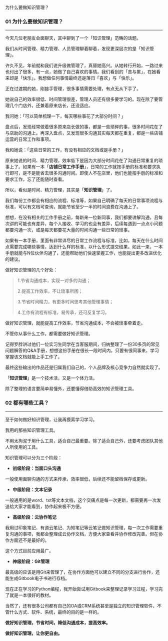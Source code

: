 
为什么要做知识管理？


### **01 为什么要做知识管理？**
***

今天几位老朋友会面聊天，其中聊到了一个「知识管理」范畴的话题。

我们从时间管理、精力管理、人员管理聊着聊着，发现更深层次的是「知识管理」。

许久不见，年前就和我们说升级做管理了，真替她高兴。从她转行开始，一路过来也付出了很多，有一点，她做了自己喜欢的事情。我们看到的「苦与累」，在她看来却是「快乐」。我想做任何事情最终还是落归「喜欢」与「快乐」。

正在过渡期的她，刚接手管理，很多事情需要处理，有点无从下手了。

她说自己的效率很低、时间管理很差，管理人员还有很多要学习的。现在除了要管理几个门店外，还兼着原来店长，还没适应。

我问她：「可以简单梳理一下，每天哪些事花了大部分时间？」

盘点后，发现经常做着很多原来店长做的事，都是一些琐碎的事，很多时间花在了与店助的沟通上。再深入盘点，又发现很多沟通其实每天都在重复，都是一些店铺运营的日常工作和事项。

我和她说：「这些日常的工作，有没有相应的文档或是手册？」

原来她说的时间、精力管理，效率低下是因为大部分时间花在了沟通日常重复的琐事上了。如果有一本「**店铺日常工作手册**」，日常的工作就按手册的标准和要求执行即可，是不是能省去很多沟通时间。即使人不在店里，他们也能按手册的标准和要求工作，忘了还能随时查看。

所以，看似是时间、精力管理，其实是「**知识管理**」了。

我们每份工作都会有相应的流程、标准等，如果自己明确了每天的日常事项流程与标准，可以有文档可查询，就能节省至少一半的时间浪费在沟通上了。

想想，在没有相关的工作手册之前，每新来一位新同事，我们都要讲解沟通，且每次讲的可能也有差异，每个人接收、学习的也会有差异，后续每遇到一点点小问题都要沟通一次，或是每天都要花大量的时间沟通一些日常的琐事。

如果有一本手册，里面有非常详尽的日常工作流程与标准，比如，每天在什么时间点需要完成哪些事情，达到什么样的标准，以什么形式提交结果。如此一来，一本手册就能与N位伙伴沟通了，还能帮助他们快速掌握工作，也能提出更多改进优化的建议。

做好知识管理的几个好处：
>1.节省沟通成本，实现一对多的沟通；
>
> 2.提高工作效率，不让琐事所困；
> 
> 3.节省时间精力，有更多时间思考其他管理事情；
> 
> 4.工作有流程有标准，易传承，还可反复学习。

做好知识管理，就能提高工作效率，节省沟通成本，不会被琐事牵着走。

不管你从事什么工作，都需要做好知识管理。

记得罗胖讲过他们一位实习生同学在当客服期间，归纳整理了一份30多页的常见问题解答的Q&A手册，想想这份手册在很长一段时间内，只要有很同事来，学习掌握该文档就能上手工作了。

最终这些输出的作品还是归属我们自己的，个人品牌及核心竞争力自然就实现了。

「**知识管理**」是一个技术活，又是一个体力活。

除了整理的语言要简单易懂外，还要懂得借助高效的知识管理工具。

### **02 都有哪些工具？**
***

至于如何做好知识管理，让我再摸索学习学习。

我用的那些知识管理工具。

不用太拘泥于用什么工具，适合自己最重要。除了适合自己外，还要考虑团队其他人所使用的工具。

知识管理可以分为三个阶段：

- **初级阶段：当面口头沟通**

一般使用面聊沟通的方式来传承，效率很低，后续还不能留档保存或更新。

- **中级阶段：文本记录**

一般通用的是word、txt等文本文档，这个交痛点是每一次更新，都需要再一次发送给大家才能看到，协作起来极不方便。

- **高级阶段：云协作笔记**

我用过印象笔记、有道云笔记、为知笔记等云笔记做知识管理，每一次工作需要重复沟通的事项，我都会整理成云协作文档，方便大家查看并协作修改完善。但在协作方面还不是最好的。

这个方式目前应用最广。

- **神级阶段：Git管理**

最高级的应该是用Git来管理了，在协作方面他可以建立不同的分支进行协作，还能生成Gitbook电子书进行存档。

现在正在学习的Python编程，我开始尝试用Gitbook来整理记录学习过程，学习完了就是一本很好的教材。

当然了，还有很多公司都有自己的OA或CRM系统甚至是独立的知识管理软件，不管什么方式、软件、系统，最终的目的是一样的。

**做好知识管理，节省时间，降低沟通成本，提高效率。**

**做好知识管理，让你更自由。**
